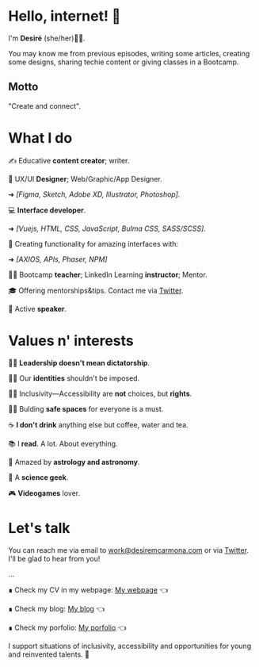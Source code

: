 # Hello, internet! 👋

I'm **Desiré** (she/her)👱‍♀️.

You may know me from previous episodes, writing some articles, creating some designs, sharing techie content or giving classes in a Bootcamp.

## Motto

"Create and connect".

# What I do

✍ Educative **content creator**; writer.

🎨 UX/UI **Designer**; Web/Graphic/App Designer.

➜ *[Figma, Sketch, Adobe XD, Illustrator, Photoshop].*

💻 **Interface developer**.

➜ *[Vuejs, HTML, CSS, JavaScript, Bulma CSS, SASS/SCSS].*

🔌 Creating functionality for amazing interfaces with:

➜ *[AXIOS, APIs, Phaser, NPM]*

👩‍🏫 Bootcamp **teacher**; LinkedIn Learning **instructor**; Mentor.

🎓 Offering mentorships&tips. Contact me via [Twitter](https://twitter.com/helleworld_).

📣 Active **speaker**.

# Values n' interests

🙅‍♀️ **Leadership doesn't mean dictatorship**.

💁‍♀️ Our **identities** shouldn't be imposed.

👩‍🦽 Inclusivity—Accessibility are **not** choices, but **rights**.

🙆‍♀️ Bulding **safe spaces** for everyone is a must.

☕ **I don't drink** anything else but coffee, water and tea.

📚 I **read**. A lot. About everything.

🔭 Amazed by **astrology and astronomy**.

🧬 A **science geek**.

🎮 **Videogames** lover.

# Let's talk

You can reach me via email to work@desiremcarmona.com or via [Twitter](https://twitter.com/helleworld_). I'll be glad to hear from you!

…

∎ Check my CV in my webpage: [My webpage](https://desiremcarmona.com/#/) 👈

∎ Check my blog: [My blog](https://galuxui.com.es/#/) 👈

∎ Check my porfolio: [My porfolio](https://www.behance.net/desiremcarmona) 👈

I support situations of inclusivity, accessibility and opportunities for young and reinvented talents. 🙌 
